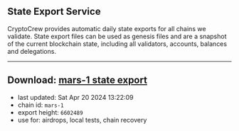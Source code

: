 ## State Export Service
CryptoCrew provides automatic daily state exports for all chains we validate. State export files can be used as genesis files and are a snapshot of the current blockchain state, including all validators, accounts, balances and delegations.

---
**Download: [mars-1 state export](https://dl-eu2.ccvalidators.com/SERVICE/mars/mars-1_export_6602489.json)**
---

- last updated: Sat Apr 20 2024 13:22:09
- chain id: `mars-1`
- export height: `6602489`
- use for: airdrops, local tests, chain recovery
